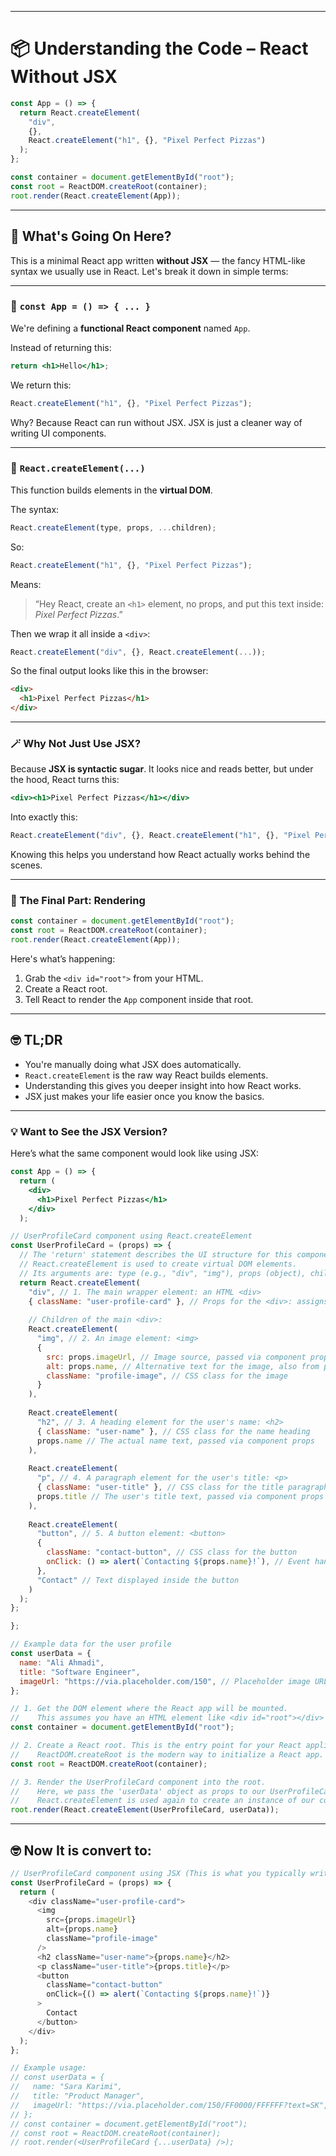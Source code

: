 
---

# 📦 Understanding the Code – React Without JSX

```js
const App = () => {
  return React.createElement(
    "div",
    {},
    React.createElement("h1", {}, "Pixel Perfect Pizzas")
  );
};

const container = document.getElementById("root");
const root = ReactDOM.createRoot(container);
root.render(React.createElement(App));
```

---

## 🧠 What's Going On Here?

This is a minimal React app written **without JSX** — the fancy HTML-like syntax we usually use in React. Let's break it down in simple terms:

---

### 🔧 `const App = () => { ... }`

We're defining a **functional React component** named `App`.

Instead of returning this:

```jsx
return <h1>Hello</h1>;
```

We return this:

```js
React.createElement("h1", {}, "Pixel Perfect Pizzas");
```

Why? Because React can run without JSX. JSX is just a cleaner way of writing UI components.

---

### 🧱 `React.createElement(...)`

This function builds elements in the **virtual DOM**.

The syntax:

```js
React.createElement(type, props, ...children);
```

So:

```js
React.createElement("h1", {}, "Pixel Perfect Pizzas");
```

Means:

> “Hey React, create an `<h1>` element, no props, and put this text inside: *Pixel Perfect Pizzas*.”

Then we wrap it all inside a `<div>`:

```js
React.createElement("div", {}, React.createElement(...));
```

So the final output looks like this in the browser:

```html
<div>
  <h1>Pixel Perfect Pizzas</h1>
</div>
```

---

### 🪄 Why Not Just Use JSX?

Because **JSX is syntactic sugar**. It looks nice and reads better, but under the hood, React turns this:

```jsx
<div><h1>Pixel Perfect Pizzas</h1></div>
```

Into exactly this:

```js
React.createElement("div", {}, React.createElement("h1", {}, "Pixel Perfect Pizzas"));
```

Knowing this helps you understand how React actually works behind the scenes.

---

### 🔌 The Final Part: Rendering

```js
const container = document.getElementById("root");
const root = ReactDOM.createRoot(container);
root.render(React.createElement(App));
```

Here's what’s happening:

1. Grab the `<div id="root">` from your HTML.
2. Create a React root.
3. Tell React to render the `App` component inside that root.

---

## 🤓 TL;DR

* You're manually doing what JSX does automatically.
* `React.createElement` is the raw way React builds elements.
* Understanding this gives you deeper insight into how React works.
* JSX just makes your life easier once you know the basics.

---

### 💡 Want to See the JSX Version?

Here’s what the same component would look like using JSX:

```jsx
const App = () => {
  return (
    <div>
      <h1>Pixel Perfect Pizzas</h1>
    </div>
  );
```



```jsx
// UserProfileCard component using React.createElement
const UserProfileCard = (props) => {
  // The 'return' statement describes the UI structure for this component.
  // React.createElement is used to create virtual DOM elements.
  // Its arguments are: type (e.g., "div", "img"), props (object), children (more elements or text).
  return React.createElement(
    "div", // 1. The main wrapper element: an HTML <div>
    { className: "user-profile-card" }, // Props for the <div>: assigns a CSS class
    
    // Children of the main <div>:
    React.createElement(
      "img", // 2. An image element: <img>
      {
        src: props.imageUrl, // Image source, passed via component props
        alt: props.name, // Alternative text for the image, also from props
        className: "profile-image", // CSS class for the image
      }
    ),
    
    React.createElement(
      "h2", // 3. A heading element for the user's name: <h2>
      { className: "user-name" }, // CSS class for the name heading
      props.name // The actual name text, passed via component props
    ),
    
    React.createElement(
      "p", // 4. A paragraph element for the user's title: <p>
      { className: "user-title" }, // CSS class for the title paragraph
      props.title // The user's title text, passed via component props
    ),
    
    React.createElement(
      "button", // 5. A button element: <button>
      {
        className: "contact-button", // CSS class for the button
        onClick: () => alert(`Contacting ${props.name}!`), // Event handler for button click
      },
      "Contact" // Text displayed inside the button
    )
  );
};

};
```


```js
// Example data for the user profile
const userData = {
  name: "Ali Ahmadi",
  title: "Software Engineer",
  imageUrl: "https://via.placeholder.com/150", // Placeholder image URL
};

// 1. Get the DOM element where the React app will be mounted.
//    This assumes you have an HTML element like <div id="root"></div> in your index.html.
const container = document.getElementById("root");

// 2. Create a React root. This is the entry point for your React application.
//    ReactDOM.createRoot is the modern way to initialize a React app.
const root = ReactDOM.createRoot(container);

// 3. Render the UserProfileCard component into the root.
//    Here, we pass the 'userData' object as props to our UserProfileCard component.
//    React.createElement is used again to create an instance of our component.
root.render(React.createElement(UserProfileCard, userData));
```
---
## 🤓 Now It is convert to:

```js
// UserProfileCard component using JSX (This is what you typically write)
const UserProfileCard = (props) => {
  return (
    <div className="user-profile-card">
      <img
        src={props.imageUrl}
        alt={props.name}
        className="profile-image"
      />
      <h2 className="user-name">{props.name}</h2>
      <p className="user-title">{props.title}</p>
      <button
        className="contact-button"
        onClick={() => alert(`Contacting ${props.name}!`)}
      >
        Contact
      </button>
    </div>
  );
};

// Example usage:
// const userData = {
//   name: "Sara Karimi",
//   title: "Product Manager",
//   imageUrl: "https://via.placeholder.com/150/FF0000/FFFFFF?text=SK",
// };
// const container = document.getElementById("root");
// const root = ReactDOM.createRoot(container);
// root.render(<UserProfileCard {...userData} />);
```
